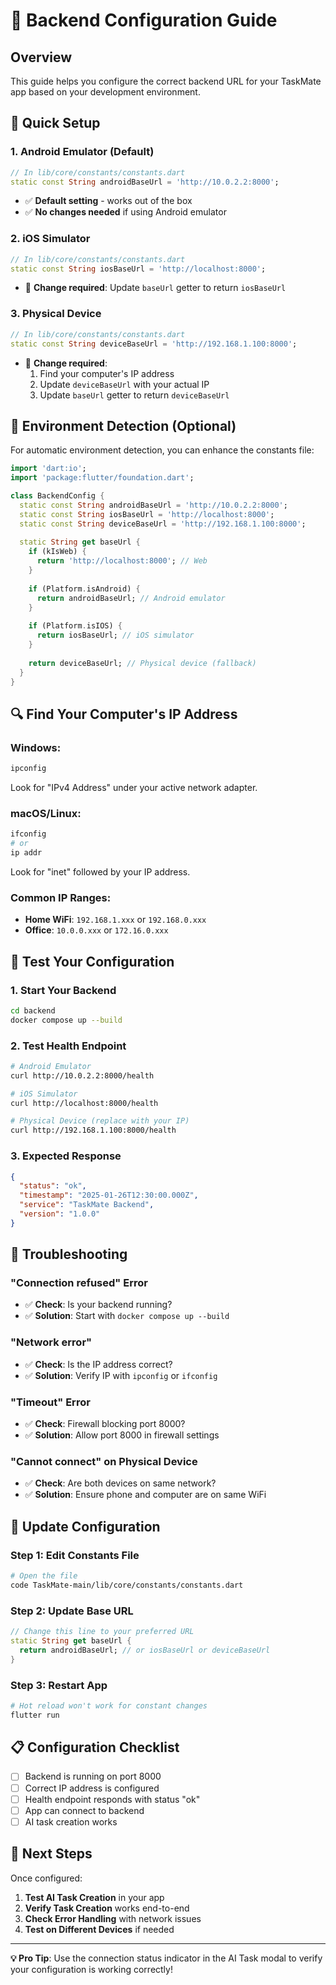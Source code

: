 # 🔧 Backend Configuration Guide

## Overview
This guide helps you configure the correct backend URL for your TaskMate app based on your development environment.

## 🚀 Quick Setup

### 1. **Android Emulator** (Default)
```dart
// In lib/core/constants/constants.dart
static const String androidBaseUrl = 'http://10.0.2.2:8000';
```
- ✅ **Default setting** - works out of the box
- ✅ **No changes needed** if using Android emulator

### 2. **iOS Simulator**
```dart
// In lib/core/constants/constants.dart
static const String iosBaseUrl = 'http://localhost:8000';
```
- 🔧 **Change required**: Update `baseUrl` getter to return `iosBaseUrl`

### 3. **Physical Device**
```dart
// In lib/core/constants/constants.dart
static const String deviceBaseUrl = 'http://192.168.1.100:8000';
```
- 🔧 **Change required**: 
  1. Find your computer's IP address
  2. Update `deviceBaseUrl` with your actual IP
  3. Update `baseUrl` getter to return `deviceBaseUrl`

## 📱 Environment Detection (Optional)

For automatic environment detection, you can enhance the constants file:

```dart
import 'dart:io';
import 'package:flutter/foundation.dart';

class BackendConfig {
  static const String androidBaseUrl = 'http://10.0.2.2:8000';
  static const String iosBaseUrl = 'http://localhost:8000';
  static const String deviceBaseUrl = 'http://192.168.1.100:8000';
  
  static String get baseUrl {
    if (kIsWeb) {
      return 'http://localhost:8000'; // Web
    }
    
    if (Platform.isAndroid) {
      return androidBaseUrl; // Android emulator
    }
    
    if (Platform.isIOS) {
      return iosBaseUrl; // iOS simulator
    }
    
    return deviceBaseUrl; // Physical device (fallback)
  }
}
```

## 🔍 Find Your Computer's IP Address

### **Windows:**
```cmd
ipconfig
```
Look for "IPv4 Address" under your active network adapter.

### **macOS/Linux:**
```bash
ifconfig
# or
ip addr
```
Look for "inet" followed by your IP address.

### **Common IP Ranges:**
- **Home WiFi**: `192.168.1.xxx` or `192.168.0.xxx`
- **Office**: `10.0.0.xxx` or `172.16.0.xxx`

## 🧪 Test Your Configuration

### 1. **Start Your Backend**
```bash
cd backend
docker compose up --build
```

### 2. **Test Health Endpoint**
```bash
# Android Emulator
curl http://10.0.2.2:8000/health

# iOS Simulator
curl http://localhost:8000/health

# Physical Device (replace with your IP)
curl http://192.168.1.100:8000/health
```

### 3. **Expected Response**
```json
{
  "status": "ok",
  "timestamp": "2025-01-26T12:30:00.000Z",
  "service": "TaskMate Backend",
  "version": "1.0.0"
}
```

## 🐛 Troubleshooting

### **"Connection refused" Error**
- ✅ **Check**: Is your backend running?
- ✅ **Solution**: Start with `docker compose up --build`

### **"Network error"**
- ✅ **Check**: Is the IP address correct?
- ✅ **Solution**: Verify IP with `ipconfig` or `ifconfig`

### **"Timeout" Error**
- ✅ **Check**: Firewall blocking port 8000?
- ✅ **Solution**: Allow port 8000 in firewall settings

### **"Cannot connect" on Physical Device**
- ✅ **Check**: Are both devices on same network?
- ✅ **Solution**: Ensure phone and computer are on same WiFi

## 🔄 Update Configuration

### **Step 1: Edit Constants File**
```bash
# Open the file
code TaskMate-main/lib/core/constants/constants.dart
```

### **Step 2: Update Base URL**
```dart
// Change this line to your preferred URL
static String get baseUrl {
  return androidBaseUrl; // or iosBaseUrl or deviceBaseUrl
}
```

### **Step 3: Restart App**
```bash
# Hot reload won't work for constant changes
flutter run
```

## 📋 Configuration Checklist

- [ ] Backend is running on port 8000
- [ ] Correct IP address is configured
- [ ] Health endpoint responds with status "ok"
- [ ] App can connect to backend
- [ ] AI task creation works

## 🚀 Next Steps

Once configured:
1. **Test AI Task Creation** in your app
2. **Verify Task Creation** works end-to-end
3. **Check Error Handling** with network issues
4. **Test on Different Devices** if needed

---

**💡 Pro Tip**: Use the connection status indicator in the AI Task modal to verify your configuration is working correctly!
